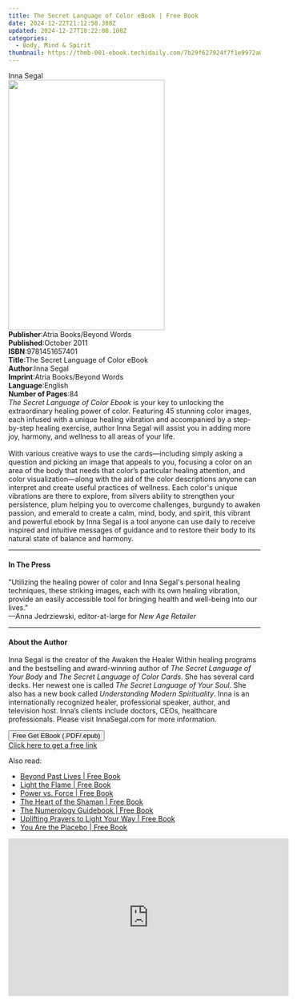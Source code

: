 ```yaml
---
title: The Secret Language of Color eBook | Free Book
date: 2024-12-22T21:12:58.388Z
updated: 2024-12-27T18:22:08.108Z
categories:
  - Body, Mind & Spirit
thumbnail: https://thmb-001-ebook.techidaily.com/7b29f627924f7f1e9972a08381ca8e887f7af290ac8689d01a4510c2d78b9bcf.jpg
---
```

<main id="book-container">
  <div class="flex flex-col">
    <div class="book-brief flex-1 py-6 px-4 sm:p-6 md:py-10 md:px-8">
      <!-- brief-->
      <div class="book-brief-main">Inna Segal</div>
    </div>
    <div
      class="book-meta-info flex-1 grid gap-4 col-start-1 col-end-3 row-start-1 sm:mb-6 sm:grid-cols-4 lg:gap-6 lg:col-start-2 lg:row-end-6 lg:row-span-6 lg:mb-0"
    >
      <div
        class="book-meta-info-left place-content-center mt-4 p-4 text-sm leading-6 col-start-2 col-span-2 dark:text-slate-400"
      >
        <img
          class="w-full h-500 object-cover rounded-lg sm:h-255 sm:col-span-2 lg:col-span-full"
          src="https://img-001-ebook.techidaily.com/ffe0fdb5745682f38e2f724fda625a19c399a8d100ad911c2e5853609dcc9548.jpg"
          alt=""
          width="312"
          height="500"
        />
      </div>
      <div
        class="book-meta-info-right mt-2 col-start-1 row-start-2 col-span-3 self-center"
      >
        <!-- meta data  -->
        <div class="flex flex-col px-4 md:px-8">
          <div class="flex-1">
            <strong>Publisher</strong>:<span class="px-2"
              >Atria Books/Beyond Words</span
            >
          </div>
          <div class="flex-1">
            <strong>Published</strong>:<span class="px-2">October 2011</span>
          </div>
          <div class="flex-1">
            <strong>ISBN</strong>:<span class="px-2">9781451657401</span>
          </div>
          <div class="flex-1">
            <strong>Title</strong>:<span class="px-2"
              >The Secret Language of Color eBook</span
            >
          </div>
          <div class="flex-1">
            <strong>Author</strong>:<span class="px-2">Inna Segal</span>
          </div>
          <div class="flex-1">
            <strong>Imprint</strong>:<span class="px-2"
              >Atria Books/Beyond Words</span
            >
          </div>
          <div class="flex-1">
            <strong>Language</strong>:<span class="px-2">English</span>
          </div>
          <div class="flex-1">
            <strong>Number of Pages</strong>:<span class="px-2">84</span>
          </div>
        </div>
      </div>
    </div>
    <div class="book-description flex-1 py-6 px-4 sm:p-6 md:py-10 md:px-8">
      <div class="book-description-main">
        <div accordion-content="" id="description">
          <i>The Secret Language of Color Ebook</i> is your key to unlocking the
          extraordinary healing power of color. Featuring 45 stunning color
          images, each infused with a unique healing vibration and accompanied
          by a step-by-step healing exercise, author Inna Segal will assist you
          in adding more joy, harmony, and wellness to all areas of your
          life.<br />
          <br />With various creative ways to use the cards—including simply
          asking a question and picking an image that appeals to you, focusing a
          color on an area of the body that needs that color’s particular
          healing attention, and color visualization—along with the aid of the
          color descriptions anyone can interpret and create useful practices of
          wellness. Each color's unique vibrations are there to explore, from
          silvers ability to strengthen your persistence, plum helping you to
          overcome challenges, burgundy to awaken passion, and emerald to create
          a calm, mind, body, and spirit, this vibrant and powerful ebook by
          Inna Segal is a tool anyone can use daily to receive inspired and
          intuitive messages of guidance and to restore their body to its
          natural state of balance and harmony.
        </div>
        <div class="accordion-fader"></div>
      </div>
    </div>
    <div class="book-excerpts flex-1 py-6 px-4 sm:p-6 md:py-10 md:px-8">
      <!-- excerpts-->
      <div class="book-excerpts-main">
        <hr />
        <h4 class="placeholder placeholder-heading">
          <span>In The Press</span>
        </h4>
        <p>
          "Utilizing the healing power of color and Inna Segal's personal
          healing techniques, these striking images, each with its own healing
          vibration, provide an easily accessible tool for bringing health and
          well-being into our lives."<br />
          —Anna Jedrziewski, editor-at-large for <i>New Age Retailer</i>
        </p>
      </div>
    </div>
    <div class="book-about-author flex-1 py-6 px-4 sm:p-6 md:py-10 md:px-8">
      <!-- about author-->
      <div class="book-main-author-main">
        <hr />
        <h4 class="placeholder placeholder-heading">
          <span>About the Author</span>
        </h4>
        <p>
          Inna Segal is the creator of the Awaken the Healer Within healing
          programs and the bestselling and award-winning author of&nbsp;<i
            >The Secret Language of Your Body</i
          >&nbsp;and&nbsp;<i>The Secret Language of Color Cards</i>. She has
          several card decks. Her newest one is called&nbsp;<i
            >The Secret Language of Your Soul</i
          >. She also has a new book called&nbsp;<i
            >Understanding Modern Spirituality</i
          >. Inna is an internationally recognized healer, professional speaker,
          author, and television host. Inna’s clients include doctors, CEOs,
          healthcare professionals. Please visit&nbsp;InnaSegal.com for more
          information.
        </p>
      </div>
    </div>
    <div class="book-free-get flex-1 py-6 px-4 sm:p-6 md:py-10 md:px-8">
      <button
        id="btn-free-get"
        class="bg-blue-500 hover:bg-blue-700 text-white font-bold py-2 px-4 rounded"
      >
        Free Get EBook (.PDF/.epub)
      </button>
      <div id="countdown-display" class="px-2 text-lg mt-2"></div>
      <a
        id="free-link"
        class="hidden bg-blue-500 hover:bg-blue-700 text-white font-bold py-2 px-4 rounded"
        href="https://www.ebooks.com/en-us/book/680777/the-secret-language-of-color-ebook/inna-segal/"
        target="_blank"
        >Click here to get a free link</a
      >
    </div>
    <script>
      let countdownTime = 0;
      let countdownInterval = null;
      document
        .getElementById('btn-free-get')
        .addEventListener('click', startCountdown);
      function startCountdown() {
        countdownTime = new Date().getTime() + 60000 * 3;
        countdownInterval = setInterval(updateCountdown, 1000);
        document.getElementById('btn-free-get').disabled = true;
        document
          .getElementById('btn-free-get')
          .classList.add('bg-gray-500', 'cursor-not-allowed');
      }
      function updateCountdown() {
        let currentTime = new Date().getTime();
        let timeLeft = countdownTime - currentTime;
        let secondsLeft = Math.floor(timeLeft / 1000);
        document.getElementById('countdown-display').innerHTML =
          `Remaining time: ${secondsLeft} seconds.`;
        if (secondsLeft <= 0) {
          clearInterval(countdownInterval);
          document.getElementById('btn-free-get').classList.add('hidden');
          document.getElementById('free-link').classList.remove('hidden');
          document.getElementById('countdown-display').innerHTML = '';
        }
      }
    </script>
  </div>
</main>

<ins class="adsbygoogle"
      style="display:block"
      data-ad-client="ca-pub-7571918770474297"
      data-ad-slot="8358498916"
      data-ad-format="auto"
      data-full-width-responsive="true"></ins>
    

<span class="atpl-alsoreadstyle">Also read:</span>
<div><ul>
<li><a href="https://novels-ebooks.techidaily.com/96317130-9781401946784-beyond-past-lives/"><u>Beyond Past Lives | Free Book</u></a></li>
<li><a href="https://novels-ebooks.techidaily.com/96317124-9781401943738-light-the-flame/"><u>Light the Flame | Free Book</u></a></li>
<li><a href="https://novels-ebooks.techidaily.com/96317112-9781401945398-power-vs-force/"><u>Power vs. Force | Free Book</u></a></li>
<li><a href="https://novels-ebooks.techidaily.com/96317136-9781401952990-the-heart-of-the-shaman/"><u>The Heart of the Shaman | Free Book</u></a></li>
<li><a href="https://novels-ebooks.techidaily.com/96317120-9781401943813-the-numerology-guidebook/"><u>The Numerology Guidebook | Free Book</u></a></li>
<li><a href="https://novels-ebooks.techidaily.com/96317127-9781401949624-uplifting-prayers-to-light-your-way/"><u>Uplifting Prayers to Light Your Way | Free Book</u></a></li>
<li><a href="https://novels-ebooks.techidaily.com/96317128-9781401944865-you-are-the-placebo/"><u>You Are the Placebo | Free Book</u></a></li>
</ul></div>

<!-- affiliate ads begin -->
<iframe width="560" height="315" src="https://www.youtube.com/embed/465CTOm8om0?si=63RxowNMCFA4fPUa" title="YouTube video player" frameborder="0" allow="accelerometer; autoplay; clipboard-write; encrypted-media; gyroscope; picture-in-picture; web-share" referrerpolicy="strict-origin-when-cross-origin" allowfullscreen></iframe>
<!-- affiliate ads end -->

